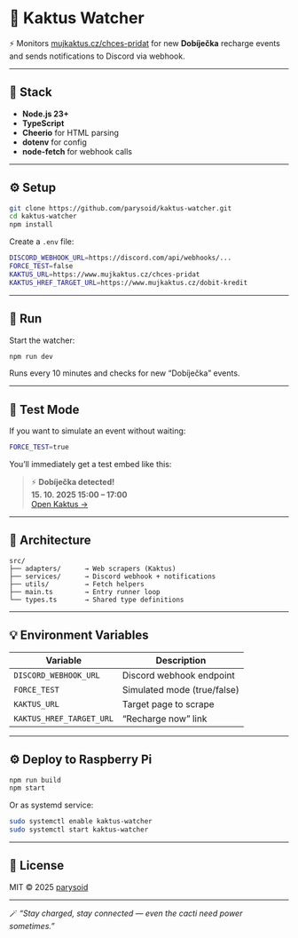 # 🌵 Kaktus Watcher

⚡ Monitors [mujkaktus.cz/chces-pridat](https://www.mujkaktus.cz/chces-pridat) for new **Dobíječka** recharge events  
and sends notifications to Discord via webhook.

---

## 🧱 Stack

- **Node.js 23+**
- **TypeScript**
- **Cheerio** for HTML parsing
- **dotenv** for config
- **node-fetch** for webhook calls

---

## ⚙️ Setup

```bash
git clone https://github.com/parysoid/kaktus-watcher.git
cd kaktus-watcher
npm install
```

Create a `.env` file:

```bash
DISCORD_WEBHOOK_URL=https://discord.com/api/webhooks/...
FORCE_TEST=false
KAKTUS_URL=https://www.mujkaktus.cz/chces-pridat
KAKTUS_HREF_TARGET_URL=https://www.mujkaktus.cz/dobit-kredit
```

---

## 🚀 Run

Start the watcher:

```bash
npm run dev
```

Runs every 10 minutes and checks for new “Dobíječka” events.

---

## 🧪 Test Mode

If you want to simulate an event without waiting:

```bash
FORCE_TEST=true
```

You’ll immediately get a test embed like this:

> ⚡ **Dobíječka detected!**  
> **15. 10. 2025 15:00 – 17:00**  
> [Open Kaktus →](https://www.mujkaktus.cz/chces-pridat)

---

## 🧩 Architecture

```
src/
├── adapters/      → Web scrapers (Kaktus)
├── services/      → Discord webhook + notifications
├── utils/         → Fetch helpers
├── main.ts        → Entry runner loop
└── types.ts       → Shared type definitions
```

---

## 💡 Environment Variables

| Variable                 | Description                 |
| ------------------------ | --------------------------- |
| `DISCORD_WEBHOOK_URL`    | Discord webhook endpoint    |
| `FORCE_TEST`             | Simulated mode (true/false) |
| `KAKTUS_URL`             | Target page to scrape       |
| `KAKTUS_HREF_TARGET_URL` | “Recharge now” link         |

---

## ⚙️ Deploy to Raspberry Pi

```bash
npm run build
npm start
```

Or as systemd service:

```bash
sudo systemctl enable kaktus-watcher
sudo systemctl start kaktus-watcher
```

---

## 📜 License

MIT © 2025 [parysoid](https://github.com/parysoid)

---

🪄 _“Stay charged, stay connected — even the cacti need power sometimes.”_
